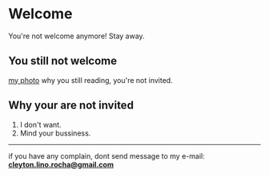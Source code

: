 # Welcome #
You're not welcome anymore! Stay away.
## You still not welcome #
[my photo](/timg.jpg)
why you still reading, you're not invited.
## Why your are not invited
1. I don't want. 
2. Mind your bussiness.
-------------------------------
if you have any complain, dont send message to my e-mail: **cleyton.lino.rocha@gmail.com**
